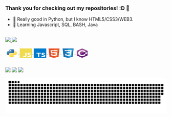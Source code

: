 ### Thank you for checking out my repositories! :D 👋

- 🔭 Really good in Python, but I know HTML5/CSS3/WEB3.
- 🌱 Learning Javascript, SQL, BASH, Java

##
<div>
  <a href="https://github.com/codeslacker1155">
  <img height="180em" src="https://github-readme-stats.vercel.app/api?username=codeslacker1155&show_icons=true&theme=github_dark&include_all_commits=true&count_private=true"/>
  <img height="180em" src="https://github-readme-stats.vercel.app/api/top-langs/?username=codeslacker1155&layout=compact&langs_count=7&theme=github_dark"/>
</div>
<div style="display: inline_block"><br>
  <img align="center" alt="Network-Scanner" height="30" width="40" src="https://raw.githubusercontent.com/devicons/devicon/master/icons/python/python-original.svg">
  <img align="center" alt="Password-Maker" height="30" width="40" src="https://raw.githubusercontent.com/devicons/devicon/master/icons/javascript/javascript-plain.svg">
  <img align="center" alt="Profile-Creator" height="30" width="40" src="https://raw.githubusercontent.com/devicons/devicon/master/icons/typescript/typescript-plain.svg">
  <img align="center" alt="Regex-Checker" height="30" width="40" src="https://raw.githubusercontent.com/devicons/devicon/master/icons/html5/html5-original.svg">
  <img align="center" alt="Port-Scanner" height="30" width="40" src="https://raw.githubusercontent.com/devicons/devicon/master/icons/css3/css3-original.svg">
  <img align="center" alt="Weather-Conditions" height="30" width="40" src="https://raw.githubusercontent.com/devicons/devicon/master/icons/csharp/csharp-original.svg">
</div>
   
  ##
  
  <div> 
 <a href="https://discord.gg/bBMPHkTn5F" target="_blank"><img src="https://img.shields.io/badge/Discord-7289DA?style=for-the-badge&logo=discord&logoColor=white" target="_blank"></a> 
  <a href = "mailto:cthyatt710@gmail.com"><img src="https://img.shields.io/badge/-Gmail-%23333?style=for-the-badge&logo=gmail&logoColor=white" target="_blank"></a>
  <a href="https://www.linkedin.com/in/christopher-hyatt-09472b189" target="_blank"><img src="https://img.shields.io/badge/-LinkedIn-%230077B5?style=for-the-badge&logo=linkedin&logoColor=white" target="_blank"></a> 
   
  ![Snake animation](https://github.com/codeslacker1155/codeslacker1155/blob/output/github-contribution-grid-snake.svg)
 
  </div>
